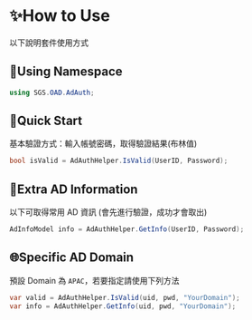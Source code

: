 ﻿# ✨How to Use

以下說明套件使用方式

## 🌳Using Namespace

```csharp
using SGS.OAD.AdAuth;
```

## 🚀Quick Start

基本驗證方式：輸入帳號密碼，取得驗證結果(布林值)

```csharp
bool isValid = AdAuthHelper.IsValid(UserID, Password);
```

## 💼Extra AD Information

以下可取得常用 AD 資訊 (會先進行驗證，成功才會取出)

```csharp
AdInfoModel info = AdAuthHelper.GetInfo(UserID, Password);
```

## 🌐Specific AD Domain

預設 Domain 為 `APAC`，若要指定請使用下列方法

```csharp
var valid = AdAuthHelper.IsValid(uid, pwd, "YourDomain");
var info = AdAuthHelper.GetInfo(uid, pwd, "YourDomain");
```